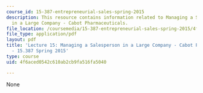 ```yaml
---
course_id: 15-387-entrepreneurial-sales-spring-2015
description: This resource contains information related to Managing a Salesperson
  in a Large Company - Cabot Pharmaceuticals.
file_location: /coursemedia/15-387-entrepreneurial-sales-spring-2015/4f6aced0542c610ab2cb9fa516fa5040_MIT15_387S15_Lecture15.pdf
file_type: application/pdf
layout: pdf
title: 'Lecture 15: Managing a Salesperson in a Large Company - Cabot Pharmaceuticals
  - 15.387 Spring 2015'
type: course
uid: 4f6aced0542c610ab2cb9fa516fa5040

---
```

None